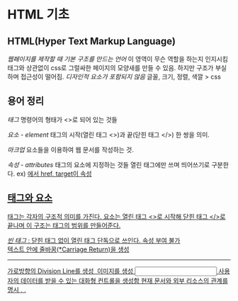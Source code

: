 # HTML 기초

## HTML(Hyper Text Markup Language)
  *웹페이지를 제작할 때 기본 구조를 만드는 언어*
	이 영역이 무슨 역할을 하는지 인지시킴
	태그와 상관없이 css로 그럴싸한 페이지의 모양새를 만들 수 있음.
	하지만 구조가 부실하며 접근성이 떨어짐.
  *디자인적 요소가 포함되지 않음*
	글꼴, 크기, 정렬, 색깔 > css


## 용어 정리
  *태그*
    명령어의 형태가 <>로 되어 있는 것들

  *요소 - element*
	태그의 시작(열린 태그 <>)과 끝(닫힌 태그 </>) 한 쌍을 의미.

  *마크업*
	요소들을 이용하여 웹 문서를 작성하는 것.

  *속성 - attributes*
	태그의 요소에 지정하는 것들
	열린 태그에만 쓰며 띄어쓰기로 구분한다.
    	ex) <a href="" target="_blank">에서 
	        href, target이 속성


## 태그와 요소
  태그는 각자의 구조적 의미를 가진다.
  요소는 열린 태그 <>로 시작해 닫힌 태그 </>로 끝나며
   이 구조는 태그의 범위를 만들어준다.

  *빈 태그* : 닫힌 태그 없이 열린 태그 단독으로 쓰인다.
		    속성 부여 불가
	<br>	텍스트 안에 줄바꿈(*Carriage Return)을 생성
	<hr>	가로방향의 Division Line를 생성
	<img>	이미지를 생성
	<input>	사용자의 데이터를 받을 수 있는 대화형 컨트롤을 생성함
	<link>	현재 문서와 외부 리소스의 관계를 명시
	<meta>	<base>, <link>, <script>, <style>, <title>과 같은 다른 메타 관련 요소로 나타낼 수 없는 메타데이터를 나타냄
 

## 속성(attributes) = "값(value)"
  *속성* 
   태그의 기능을 확장해서 사용할 수 있게 한다.
   속성은 열린 태그 안에 작성하며 띄어쓰기로 구분한다.
       <TAG 속성="값"></TAG>
       <a href="#" class="naver-link">네이버</a>

  *논리 속성* : 별도의 값 없이 사용
   			   쓰면 적용, 안 쓰면 미적용
			   select, disabled 등이 있다

  *개별 속성* : 특정 태그에 특정하게 쓸 수 있는 속성
       ex) a-href / img-src

  *전역 속성* : 태그 상관없이 쓸 수 있는 속성
	- class : 요소의 별칭을 지정
	    	  보통 그룹화할 때 사용
		      한 요소에 '여러' class 지정 가능
    - id : 요소에 고유의 식별자를 정의
	       보통 특정 요소를 '단독'으로 지칭할 때 씀

	- style : css를 인라인으로 적용시킬 때 씀
    - title : 요소에 마우스 포커스했을 때 설명 지정
	          <abbr>의 속성이기도 함
    - data-* : JavaScript할 때 씀


## 부모요소 / 자식요소 - 형제요소
  태그는 *중첩* 기능을 통해 부모 자식요소의 단계적 구조 만들 수 있다.
<nav>			       부모
  <h1>대전 맛집></h1>   nav 자식, ul 형제
  <ul>                 nav 자식, h1 형제
    <li>성심당1</li>    nav 후손, ul 자식, li 형제
    <li>성심당2</li>
    <li>성심당3</li>
  </ul>
</nav>

## HTML 기본 구조
<!DOCTYPE html>
   현재 문서는 HTML표준 규칙을 따른다는 의미.
   다양한 브라우저에서 마크업이 동일하게 화면에 표현될 수 있다.

<html> 요소
   모든 html문서는 항상 이 요소 안에 마크업해야 한다.
   기본적으로 <head>와 <body> 요소로 구성되어 있다.

 	<head> 요소
	  문서의 속성이나 설정을 지정한다.
	   <meta> 문서의 설명, 키워드, 저자
	   <title> 문서의 제목
	   <link> 일반적으로 '외부 CSS파일' 연결 시 사용
	   <script> 주로 '자바스크립트'를 선언 시 사용
	   <style> 문서 내에서 '직접 스타일(CSS)'을 정의
	</head>

 	<body> 요소
	  실제로 사용자에 보여질 화면을 마크업
	</body>
</html>

------------------------------------------------------------

# 태그

## 블록 요소와 인라인 요소
 1. 블록 요소
   사용 가능한 최대 가로 너비를 점유
     > 마크업 시 자동으로 줄바꿈이 일어남
     > 가로, 세로 크기 지정 가능
   또 다른 블록 요소와 인라인 요소 중첩 가능
   거의 대부분의 태그가 블록 요소의 성질을 갖고 있다.

 2. 인라인 요소
   필요한 만큼의 너비를 사용
	 > 마크업 시 자동 줄바꿈 없음 (한 줄에 출력)
	 > 가로 세로 크기 지정 불가
   텍스트와 인라인 요소 중첩 가능, 블록 요소는 중첩 불가
	<a> <abbr> <br/> <button> <em> <i> <img> <input>  <label>
	<script> <select> <span> <strong> 등등


## 콘탠츠 구분 태그

 1. <h1> ~ <h6>
   문서의 제목이나 목차를 지정할 때 사용한다.
   각각의 <article>이나 <section>을 식별할 때 자식요소로 사용 가능.
   구조를 탄탄히 해 접근성을 높일 수 있다.
   건너뛰지 말고 <h1>부터 순서 맞춰 쓰기
    <h1>
	 가장 높은 순위의 태그.
	 로고, 문서의 대제목 등 해당 페이지의 목적을 설명하는 데 쓰임
	 단 한 번만 사용하는 걸 권장한다.


 2. <header>
   로고, 검색 폼, 메뉴 네비게이션 등을 포함하는 요소
   웹페이지의 소개, 메뉴 등 탐색에 도움을 주는 내용을 담는다.

 3. <footer>
   일반적으로 작성자, 저작권 정보, 관련 문서 등의 내용을 담는다.

 4. <article>
   사이트 안에서 독립적으로 구분해서 배포하거나 재사용할 수 있는 영역을 나타낸다.
   게시판, 블로그 글, 매거진, 뉴스, 기사 등에 사용

 5. <section>
   문서의 일반적인 영역을 나타낼 때 사용.
   스타일링을 위한 컨테이너보다(div 추천) 구획을 논리적으로 요약할 때 사용하는 것을 권장한다.
   요소의 콘텐츠를 따로 구분할 필요가 있다면 article을 추천

 6. <aside>
   주로 사이드바, 광고 배너를 마크업할 때 사용

 7. <nav>
   메뉴, 목차, 색인 등 다른 페이지로의 링크를 보여주는 영역

 8. <div>
   CSS로 스타일링하거나 아무 의미가 없는 영역을 구성할 때 사용
   내용에 적합한 다른 태그가 있는지 고려해본 뒤 사용할 것

 9. <ol> <ul> <li>
   ol(orderd list) : 순서가 구분될 필요가 있는 목록
   ul(unorderd list) : 순서가 필요 없는 목록
   li(list item) : ol과 ul의 자식 태그로 항목을 나열할 때 쓰임
			     단독 사용이 불가하며 다른 태그 중첩은 가능.

 10. <p> <hr>
   p(paragraph) : 하나의 문단을 설정할 때 사용
				인라인 태그만 중첩 가능
   hr(horizontal rule) : 문단들을 분리할 때 사용
					  빈 태그(열린 태그만 단독 사용)

## 인라인 텍스트 태그

## 멀티미디어 태그 & 내장 컨테츠

## 표 컨텐츠 태그

----------------------------------------------------------
# tip
## 상대경로: 나를 기준으로 찾아감
		 ./ : 현재 폴더에서 진입함(생략 가능)
		 ../ : 상위 폴더로 나가서 진입함
## 절대경로: 고유 주소로 찾아감(풀경로)
		  파일 주소가 유동적일 때 사용
		E:\git_study
		http://~~

## 특수문자 기호
&nbsp; : 스페이스 공백
&lt; : <
&gt; : >
&amp; : &

추가 내용 : https://www.freeformatter.com/html-entities.html